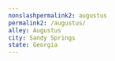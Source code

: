 ```yaml
---
﻿nonslashpermalink2: augustus
permalink2: /augustus/
alley: Augustus
city: Sandy Springs
state: Georgia
---
```

